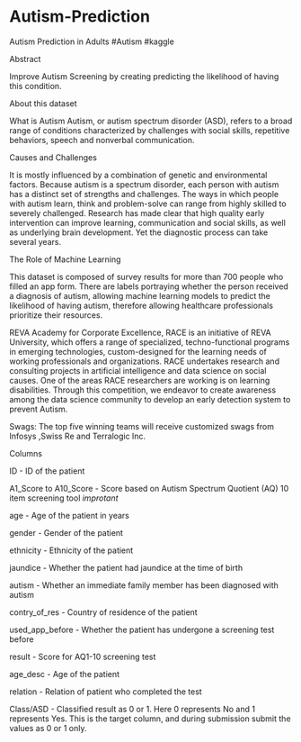 # Autism-Prediction
Autism Prediction in Adults #Autism #kaggle

Abstract

Improve Autism Screening by creating predicting the likelihood of having this condition.

About this dataset

What is Autism
Autism, or autism spectrum disorder (ASD), refers to a broad range of conditions characterized by challenges with social skills, 
repetitive behaviors, speech and nonverbal communication.

Causes and Challenges

It is mostly influenced by a combination of genetic and environmental factors. Because autism is a spectrum disorder, each person 
with autism has a distinct set of strengths and challenges. The ways in which people with autism learn, think and problem-solve 
can range from highly skilled to severely challenged.
Research has made clear that high quality early intervention can improve learning, communication and social skills, as well as 
underlying brain development. Yet the diagnostic process can take several years.

The Role of Machine Learning

This dataset is composed of survey results for more than 700 people who filled an app form. There are labels portraying 
whether the person received a diagnosis of autism, allowing machine learning models to predict the likelihood of having autism, 
therefore allowing healthcare professionals prioritize their resources.

REVA Academy for Corporate Excellence, RACE is an initiative of REVA University, which offers a range of specialized, 
techno-functional programs in emerging technologies, custom-designed for the learning needs of working professionals and organizations. 
RACE undertakes research and consulting projects in artificial intelligence and data science on social causes. One of the areas RACE 
researchers are working is on learning disabilities. Through this competition, we endeavor to create awareness among the data science 
community to develop an early detection system to prevent Autism.

Swags: The top five winning teams will receive customized swags from Infosys ,Swiss Re and Terralogic Inc.


Columns

ID - ID of the patient

A1_Score to A10_Score - Score based on Autism Spectrum Quotient (AQ) 10 item screening tool *_improtant_*

age - Age of the patient in years

gender - Gender of the patient

ethnicity - Ethnicity of the patient

jaundice - Whether the patient had jaundice at the time of birth

autism - Whether an immediate family member has been diagnosed with autism

contry_of_res - Country of residence of the patient

used_app_before - Whether the patient has undergone a screening test before

result - Score for AQ1-10 screening test

age_desc - Age of the patient

relation - Relation of patient who completed the test

Class/ASD - Classified result as 0 or 1. Here 0 represents No and 1 represents Yes. 
            This is the target column, and during submission submit the values as 0 or 1 only.